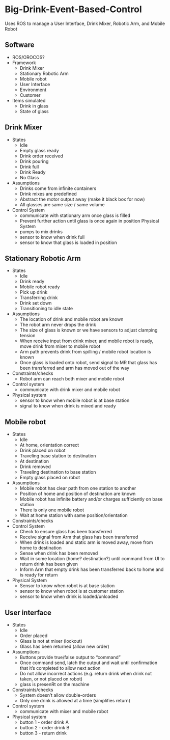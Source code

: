 # Big-Drink-Event-Based-Control
Uses ROS to manage a User Interface, Drink Mixer, Robotic Arm, and Mobile Robot



## Software
- ROS/OROCOS?
- Framework
  - Drink Mixer
  - Stationary Robotic Arm
  - Mobile robot
  - User Interface
  - Environment
  - Customer
- Items simulated
  - Drink in glass
  - State of glass
## Drink Mixer
- States
   - Idle
   - Empty glass ready
   - Drink order received
   - Drink pouring
   - Drink full
   - Drink Ready
   - No Glass
- Assumptions
   - Drinks come from infinite containers
   - Drink mixes are predefined
   - Abstract the motor output away (make it black box for now)
   - All glasses are same size / same volume
- Control System
   - communicate with stationary arm once glass is filled
   - Prevent further action until glass is once again in position
Physical System
   - pumps to mix drinks
   - sensor to know when drink full
   - sensor to know that glass is loaded in position
## Stationary Robotic Arm
- States
   - Idle
   - Drink ready
   - Mobile robot ready
   - Pick up drink
   - Transferring drink
   - Drink set down
   - Transitioning to idle state
- Assumptions
   - The location of drink and mobile robot are known
   - The robot arm never drops the drink
   - The size of glass is known or we have sensors to adjust clamping tension
   - When receive input from drink mixer, and mobile robot is ready, move drink from mixer to mobile robot
   - Arm path prevents drink from spilling / mobile robot location is known
   - Once glass is loaded onto robot, send signal to MR that glass has been transferred and arm has moved out of the way
- Constraints/checks
   - Robot arm can reach both mixer and mobile robot
- Control system
   - communicate with drink mixer and mobile robot
- Physical system
   - sensor to know when mobile robot is at base station
   - signal to know when drink is mixed and ready
## Mobile robot
- States
   - Idle
   - At home, orientation correct
   - Drink placed on robot
   - Traveling base station to destination
   - At destination
   - Drink removed
   - Traveling destination to base station
   - Empty glass placed on robot
- Assumptions
   - Mobile robot has clear path from one station to another
   - Position of home and position of destination are known
   - Mobile robot has infinite battery and/or charges sufficiently on base station
   - There is only one mobile robot
   - Wait at home station with same position/orientation
- Constraints/checks
- Control System
   - Check to ensure glass has been transferred
   - Receive signal from Arm that glass has been transferred
   - When drink is loaded and static arm is moved away, move from home to destination
   - Sense when drink has been removed
   - Wait in some location (home? destination?) until command from UI to return drink has been given
   - Inform Arm that empty drink has been transferred back to home and is ready for return
- Physical System
   - Sensor to know when robot is at base station
   - sensor to know when robot is at customer station
   - sensor to know when drink is loaded/unloaded
## User interface
- States
   - Idle
   - Order placed
   - Glass is not at mixer (lockout)
   - Glass has been returned (allow new order)
- Assumptions
   - Buttons provide true/false output to “command”
   - Once command send, latch the output and wait until confirmation that it’s completed to allow next action
   - Do not allow incorrect actions (e.g. return drink when drink not taken, or not placed on robot)
   - glass is presenRt on the machine
- Constraints/checks
   - System doesn’t allow double-orders
   - Only one drink is allowed at a time (simplifies return)
- Control system
   - communicate with mixer and mobile robot
- Physical system
   - button 1 - order drink A
   - button 2 - order drink B
   - button 3 - return drink
